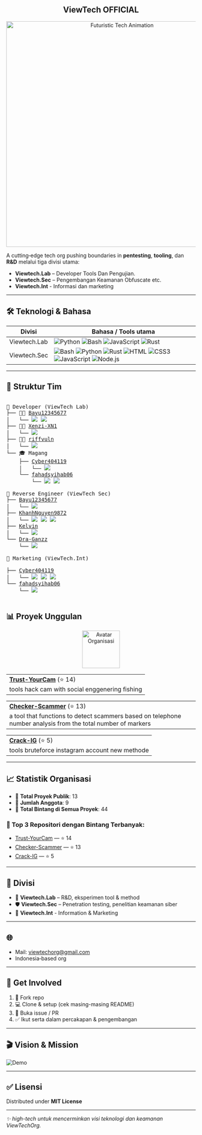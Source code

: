 <!-- <p align="center"><a href="https://stardev.io/developers/ViewTechOrg" alt="Viewtech Profile on stardev"><img src="https://stardev.io/developers/ViewTechOrg/badge/languages/global.svg"><br></a></p> -->
<h2 align="center">ViewTech OFFICIAL</h2>
<!--
<hr>
<p align="center"><a href="https://github.com/ViewTechOrg/" alt="ViewTechOfficial"><img src="https://img.shields.io/badge/%20+%20-our%20social%20media-cyan?style=plastic" width="250"></a><hr><div align="center" style="display: inline-block; padding: 15px 20px; border: 2px solid #444; border-radius: 10px; background-color: #111;"><a href="https://vm.tiktok.com/ZSr3aQB1W/" target="_blank"><img src="https://img.shields.io/badge/TikTok-000000?style=flat&logo=tiktok&logoColor=white" alt="TikTok" width=100></a> <a href="https://www.youtube.com/@ViewTech_Or" target="_blank"><img src="https://img.shields.io/badge/YouTube-FF0000?style=flat&logo=youtube&logoColor=white" alt="YouTube" width=100></a><a href="https://www.instagram.com/viewtech4484/" target="_blank"><img src="https://img.shields.io/badge/Instagram-E4405F?style=flat&logo=instagram&logoColor=white" alt="Instagram" width=102></a></div></p>
<hr> -->

<p align="center">
  <img src="https://media.giphy.com/media/v1.Y2lkPTc5MGI3NjExNHFxbXNzeHRzbTk3a2ExYnNhdW9iYzF1bmY2YTEzMzJrdzJqcHZ0aiZlcD12MV9naWZzX3NlYXJjaCZjdD1n/IXnygGeB6LPPi/giphy.gif" alt="Futuristic Tech Animation" width="600"/>
</p>


A cutting‑edge tech org pushing boundaries in **pentesting**, **tooling**, dan **R&D** melalui tiga divisi utama:

- **Viewtech.Lab** – Developer Tools Dan Pengujian.
- **Viewtech.Sec** – Pengembangan Keamanan Obfuscate etc.
- **Viewtech.Int** - Informasi dan marketing

---

## 🛠️ Teknologi & Bahasa

| Divisi        | Bahasa / Tools utama |
|---------------|----------------------|
| Viewtech.Lab  | ![Python](https://img.shields.io/badge/-Python-3776AB?style=flat&logo=python&logoColor=white) ![Bash](https://img.shields.io/badge/-Shell-4EAA25?style=flat&logo=gnu-bash&logoColor=white) ![JavaScript](https://img.shields.io/badge/-JavaScript-F7DF1E?style=flat&logo=javascript&logoColor=white) ![Rust](https://img.shields.io/badge/Rust-000000?style=flat&logo=rust&logoColor=white) |
| Viewtech.Sec  | ![Bash](https://img.shields.io/badge/-Shell-4EAA25?style=flat&logo=gnu-bash&logoColor=white) ![Python](https://img.shields.io/badge/-Python-3776AB?style=flat&logo=python&logoColor=white) ![Rust](https://img.shields.io/badge/-PHP-777BB4?style=flat&logo=php&logoColor=white) ![HTML](https://img.shields.io/badge/-HTML-E34F26?style=flat&logo=html&logoColor=white) ![CSS3](https://img.shields.io/badge/-CSS3-1572B6?style=flat&logo=css3&logoColor=white) ![JavaScript](https://img.shields.io/badge/-JavaScript-F7DF1E?style=flat&logo=javascript&logoColor=white) ![Node.js](https://img.shields.io/badge/-Node.js-339933?style=flat&logo=nodedotjs&logoColor=white) |

---
## 👥 Struktur Tim

<pre>

📁 Developer (ViewTech Lab)
├── 🧑‍💻 <a href="https://github.com/Bayu12345677">Bayu12345677</a>
│   └── <a href="https://github.com/Bayu12345677"><img src="https://img.shields.io/badge/Bash-000000?style=flat&logo=gnubash&logoColor=white"></a> <a href="https://github.com/Bayu12345677"><img src="https://img.shields.io/badge/Python-3776AB?style=flat&logo=python&logoColor=white"></a>
├── 🧑‍💻 <a href="https://github.com/Xenzi-XN1">Xenzi-XN1</a>
│   └── <a href="https://github.com/Xenzi-XN1"><img src="https://img.shields.io/badge/Python-3776AB?style=flat&logo=python&logoColor=white"></a>
├── 🧑‍💻 <a href="https://github.com/riffvuln">riffvuln</a>
│   └── <a href="https://github.com/riffvuln"><img src="https://img.shields.io/badge/Rust-000000?style=flat&logo=rust&logoColor=white"></a>
└── 🎓 Magang
    ├── <a href="https://github.com/Cyber404119">Cyber404119</a>
    │   └── <a href="https://github.com/Cyber404119"><img src="https://img.shields.io/badge/Bash-4EAA25?style=flat&logo=gnubash&logoColor=white"></a>
    └── <a href="https://github.com/fahadsyihab06">fahadsyihab06</a>
        └── <a href="https://github.com/fahadsyihab06"><img src="https://img.shields.io/badge/Python-3776AB?style=flat&logo=python&logoColor=white"></a> <a href="https://github.com/fahadsyihab06"><img src="https://img.shields.io/badge/JavaScript-F7DF1E?style=flat&logo=javascript&logoColor=black"></a>

📁 Reverse Engineer (ViewTech Sec)
├── <a href="https://github.com/Bayu12345677">Bayu12345677</a>
│   └── <a href="https://github.com/Bayu12345677"><img src="https://img.shields.io/badge/Bash-000000?style=flat&logo=gnubash&logoColor=white"></a>
├── <a href="https://github.com/KhanhNguyen9872">KhanhNguyen9872</a>
│   └── <a href="https://github.com/KhanhNguyen9872"><img src="https://img.shields.io/badge/bash-000000?style=flat&logo=gnubash&logoColor=white"></a> <a href="https://github.com/KhanhNguyen9872"><img src="https://img.shields.io/badge/Python-3776AB?style=flat&logo=python&logoColor=white"></a> <a href="https://github.com/KhanhNguyen9872"><img src="https://img.shields.io/badge/Clang-3776AB?style=flat&logo=C&logoColor=white"></a>
├── <a href="https://github.com/VinXD-SLEBEW">Kelvin</a>
│   └── <a href="https://github.com/VinXD-SLEBEW"><img src="https://img.shields.io/badge/Python-3776AB?style=flat&logo=python&logoColor=white"></a>
└── <a href="https://github.com/Dra-Ganzz">Dra-Ganzz</a>
    └── <a href=""><img src="https://img.shields.io/badge/Python-3776AB?style=flat&logo=python&logoColor=white"></a>

📁 Marketing (ViewTech.Int)
<!-- ├── <a href="https://github.com/Lubebansokhekel">Lubebanso</a>
│   └── <a href="https://github.com/Lubebansokhekel"><img src="https://img.shields.io/badge/YouTube-FF0000?style=flat&logo=youtube&logoColor=white"></a> <a href="https://github.com/Lubebansokhekel"><img src="https://img.shields.io/badge/Instagram-E4405F?style=flat&logo=instagram&logoColor=white"></a> <a href="https://github.com/Lubebansokhekel"><img src="https://img.shields.io/badge/TikTok-000000?style=flat&logo=tiktok&logoColor=white"></a> -->
├── <a href="https://github.com/Cyber404119">Cyber404119</a>
│   └── <a href="https://github.com/Cyber404119"><img src="https://img.shields.io/badge/WhatsApp-25D366?style=flat&logo=whatsapp&logoColor=white"></a> <a href="https://github.com/Cyber404119"><img src="https://img.shields.io/badge/Facebook-1877F2?style=flat&logo=facebook&logoColor=white"></a> <a href="https://github.com/Cyber404119"><img src="https://img.shields.io/badge/Telegram-2CA5E0?style=flat&logo=telegram&logoColor=white"></a>
└── <a href="https://github.com/fahadsyihab06">fahadsyihab06</a>
    └── <a href="https://github.com/fahadsyihab06"><img src="https://img.shields.io/badge/Desain-0AC97F?style=flat&logo=figma&logoColor=white"></a>

</pre>

## 📊 Proyek Unggulan

<!--START_SECTION:top-repos-->
<p align="center">
  <a href="https://github.com/ViewTechOrg"><img src="https://avatars.githubusercontent.com/u/206425935?v=4&s=100" width="100px;" alt="Avatar Organisasi"/></a>
</p>

<table>
  <tr>
    <td>
      <a href="https://github.com/ViewTechOrg/Trust-YourCam" target="_blank"><b>Trust-YourCam</b></a> (⭐ 14)
      <br>
      tools hack cam with social enggenering fishing
    </td>
  </tr>
</table>
<table>
  <tr>
    <td>
      <a href="https://github.com/ViewTechOrg/Checker-Scammer" target="_blank"><b>Checker-Scammer</b></a> (⭐ 13)
      <br>
      a tool that functions to detect scammers based on telephone number analysis from the total number of markers
    </td>
  </tr>
</table>
<table>
  <tr>
    <td>
      <a href="https://github.com/ViewTechOrg/Crack-IG" target="_blank"><b>Crack-IG</b></a> (⭐ 5)
      <br>
      tools bruteforce instagram account new methode
    </td>
  </tr>
</table>
<!--END_SECTION:top-repos-->

---

## 📈 Statistik Organisasi
<!--ORG_STATS_START-->
- 🔭 **Total Proyek Publik**: 13
- 👥 **Jumlah Anggota**: 9
- 🌟 **Total Bintang di Semua Proyek**: 44

### 🚀 Top 3 Repositori dengan Bintang Terbanyak:
- [Trust-YourCam](https://github.com/ViewTechOrg/Trust-YourCam) — ⭐ 14
- [Checker-Scammer](https://github.com/ViewTechOrg/Checker-Scammer) — ⭐ 13
- [Crack-IG](https://github.com/ViewTechOrg/Crack-IG) — ⭐ 5
<!--ORG_STATS_END-->

---

## 🔗 Divisi

- 🧪 **Viewtech.Lab** – R&D, eksperimen tool & method  
- 🛡️ **Viewtech.Sec** – Penetration testing, penelitian keamanan siber
- 🔎 **Viewtech.Int** - Information & Marketing

---

## 🌐 

- Mail: viewtechorg@gmail.com
- Indonesia‑based org

---

## 🚀 Get Involved

1. 🔄 Fork repo  
2. 💻 Clone & setup (cek masing-masing README)  
3. 🧩 Buka issue / PR  
4. ✅ Ikut serta dalam percakapan & pengembangan

---

## 🎬 Vision & Mission

<p align="center">

![Demo](https://media.giphy.com/media/v1.Y2lkPTc5MGI3NjExcm9yYWFrbDh5a3U2Znc1d2dsNnV0bmxzMTRua29vbGYwZ3MwNjU1YyZlcD12MV9naWZzX3NlYXJjaCZjdD1n/cEUAbg1Q7mQ1a84int/giphy.gif)

</p>

---

## ✅ Lisensi

Distributed under **MIT License**

---

*✨ high-tech untuk mencerminkan visi teknologi dan keamanan ViewTechOrg.*


